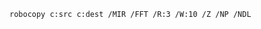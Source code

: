 <!--t Robocopy: mirror folder t-->
<!--d ``` robocopy c:src c:dest /MIR /FFT /R:3 /W:10 /Z /NP /NDL ``` d-->
<!--tag sync,backup tag-->

```
robocopy c:src c:dest /MIR /FFT /R:3 /W:10 /Z /NP /NDL
```